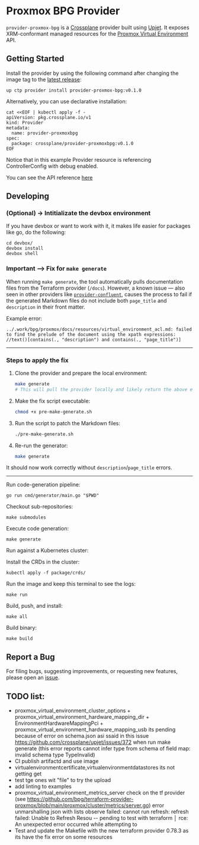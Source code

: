 # Proxmox BPG Provider

`provider-proxmox-bpg` is a [Crossplane](https://crossplane.io/) provider built using
[Upjet](https://github.com/crossplane/upjet). It exposes XRM-conformant managed
resources for the [Proxmox Virtual Environment](https://www.proxmox.com/) API.
## Getting Started

Install the provider by using the following command after changing the image tag
to the [latest release](https://marketplace.upbound.io/providers/upbound/provider-proxmox-bpg):
```
up ctp provider install provider-proxmox-bpg:v0.1.0
```

Alternatively, you can use declarative installation:
```
cat <<EOF | kubectl apply -f -
apiVersion: pkg.crossplane.io/v1
kind: Provider
metadata:
  name: provider-proxmoxbpg
spec:
  package: crossplane/provider-proxmoxbpg:v0.1.0
EOF
```


Notice that in this example Provider resource is referencing ControllerConfig with debug enabled.

You can see the API reference [here](https://doc.crds.dev/github.com/valkiriaaquatica/provider-proxmox-bpg)

## Developing

### (Optional) -> Intitializate the devbox environment
If you have devbox or want to work with it, it makes life easier for packages like go, do the following:
```console
cd devbox/
devbox install
devbox shell
```

###  Important --> Fix for `make generate`

When running `make generate`, the tool automatically pulls documentation files from the Terraform provider (`/docs`). However, a known issue — also seen in other providers like [`provider-confluent`](https://github.com/crossplane-contrib/provider-confluent?tab=readme-ov-file#getting-started), causes the process to fail if the generated Markdown files do not include both `page_title` and `description` in their front matter.

Example error:

```
../.work/bpg/proxmox/docs/resources/virtual_environment_acl.md: failed to find the prelude of the document using the xpath expressions: //text()[contains(., "description") and contains(., "page_title")]
```

---

### Steps to apply the fix

1. Clone the provider and prepare the local environment:

   ```bash
   make generate
   # This will pull the provider locally and likely return the above error
   ```

2. Make the fix script executable:

   ```bash
   chmod +x pre-make-generate.sh
   ```

3. Run the script to patch the Markdown files:

   ```bash
   ./pre-make-generate.sh
   ```

4. Re-run the generator:

   ```bash
   make generate
   ```

It should now work correctly without `description`/`page_title` errors.

---


Run code-generation pipeline:
```console
go run cmd/generator/main.go "$PWD"
```
Checkout sub-repositories:

```console
make submodules
```

Execute code generation:

```console
make generate
```


Run against a Kubernetes cluster:

Install the CRDs in the cluster:
```console
kubectl apply -f package/crds/
```

Run the image and keep this terminal to see the logs:
```console
make run
```

Build, push, and install:

```console
make all
```

Build binary:

```console
make build
```

## Report a Bug

For filing bugs, suggesting improvements, or requesting new features, please
open an [issue](https://github.com/valkiriaaquatica/provider-proxmox-bpg/issues).


## TODO list:
  - proxmox_virtual_environment_cluster_options + proxmox_virtual_environment_hardware_mapping_dir + EnvironmentHardwareMappingPci + proxmox_virtual_environment_hardware_mapping_usb its pending because of error on schema.json asi ssaid in this issue https://github.com/crossplane/upjet/issues/372  when run make generate (this error reports cannot infer type from schema of field map: invalid schema type TypeInvalid)
  - CI publish artifactd and use image
  - virtualenvironmentcertificate,virtualenvironmentdatastores  its not getting get
  - test tge ones wit "file" to try the upload
  - add linting to examples
  - proxmox_virtual_environment_metrics_server  check on the tf provider (see https://github.com/bpg/terraform-provider-proxmox/blob/main/proxmox/cluster/metrics/server.go) error unmarshalling json with lists observe failed: cannot run refresh: refresh failed: Unable to Refresh Resou -- pending to test with terraform
│ rce: An unexpected error occurred while attempting to 
  - Test and update the Makefile with the new terraform provider 0.78.3 as its have the fix error on some resources